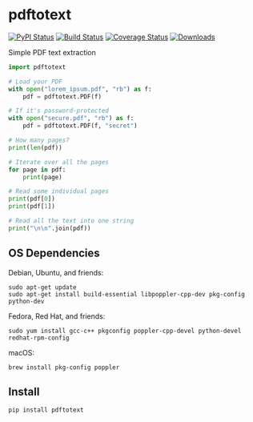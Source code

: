 # pdftotext

[![PyPI Status](https://img.shields.io/pypi/v/pdftotext.svg)](https://pypi.python.org/pypi/pdftotext)
[![Build Status](https://travis-ci.org/jalan/pdftotext.svg?branch=master)](https://travis-ci.org/jalan/pdftotext)
[![Coverage Status](https://coveralls.io/repos/github/jalan/pdftotext/badge.svg?branch=master)](https://coveralls.io/github/jalan/pdftotext?branch=master)
[![Downloads](https://img.shields.io/pypi/dm/pdftotext.svg)](https://pypistats.org/packages/pdftotext)

Simple PDF text extraction

```python
import pdftotext

# Load your PDF
with open("lorem_ipsum.pdf", "rb") as f:
    pdf = pdftotext.PDF(f)

# If it's password-protected
with open("secure.pdf", "rb") as f:
    pdf = pdftotext.PDF(f, "secret")

# How many pages?
print(len(pdf))

# Iterate over all the pages
for page in pdf:
    print(page)

# Read some individual pages
print(pdf[0])
print(pdf[1])

# Read all the text into one string
print("\n\n".join(pdf))
```


## OS Dependencies

Debian, Ubuntu, and friends:

```
sudo apt-get update
sudo apt-get install build-essential libpoppler-cpp-dev pkg-config python-dev
```

Fedora, Red Hat, and friends:

```
sudo yum install gcc-c++ pkgconfig poppler-cpp-devel python-devel redhat-rpm-config
```

macOS:

```
brew install pkg-config poppler
```


## Install

```
pip install pdftotext
```
